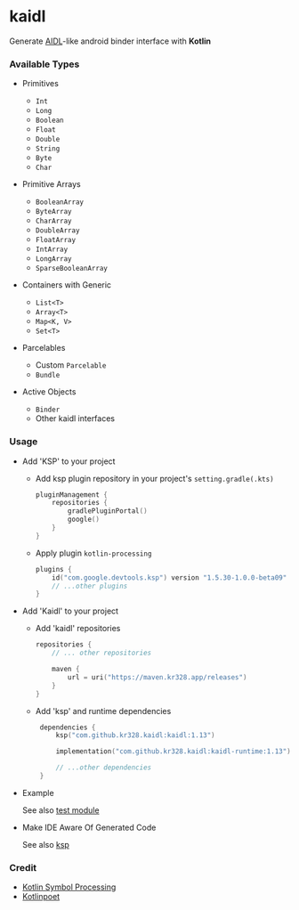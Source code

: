 # kaidl

Generate [AIDL](https://developer.android.com/guide/components/aidl)-like android binder interface with **Kotlin**



### Available Types

- Primitives

  - `Int` 
  - `Long`
  - `Boolean`
  - `Float`
  - `Double`
  - `String`
  - `Byte`
  - `Char`

- Primitive Arrays

  - `BooleanArray`
  - `ByteArray`
  - `CharArray`
  - `DoubleArray`
  - `FloatArray`
  - `IntArray`
  - `LongArray`
  - `SparseBooleanArray`

- Containers with Generic

  - `List<T>`
  - `Array<T>`
  - `Map<K, V>`
  - `Set<T>`

- Parcelables

  - Custom `Parcelable`
  - `Bundle`
  
- Active Objects
  
  - `Binder`
  - Other kaidl interfaces
  
  

### Usage

- Add 'KSP' to your project

  + Add ksp plugin repository in your project's `setting.gradle(.kts)`

     ```kotlin
     pluginManagement {
         repositories {
             gradlePluginPortal()
             google()
         }
     }
     ```

  + Apply plugin `kotlin-processing`
   
     ```kotlin
     plugins {
         id("com.google.devtools.ksp") version "1.5.30-1.0.0-beta09"
         // ...other plugins
     }
     ```

- Add 'Kaidl' to your project

  + Add 'kaidl' repositories

     ```kotlin
     repositories {
         // ... other repositories
   
         maven {
             url = uri("https://maven.kr328.app/releases")
         }
     }
     ```

  + Add 'ksp' and runtime dependencies

    ```kotlin
     dependencies {
         ksp("com.github.kr328.kaidl:kaidl:1.13")

         implementation("com.github.kr328.kaidl:kaidl-runtime:1.13")

         // ...other dependencies
     }
     ```

- Example

  See also [test module](https://github.com/Kr328/kaidl/tree/main/test)

- Make IDE Aware Of Generated Code

  See also [ksp](https://github.com/google/ksp#make-ide-aware-of-generated-code)

### Credit

- [Kotlin Symbol Processing](https://github.com/google/ksp)
- [Kotlinpoet](https://github.com/square/kotlinpoet)